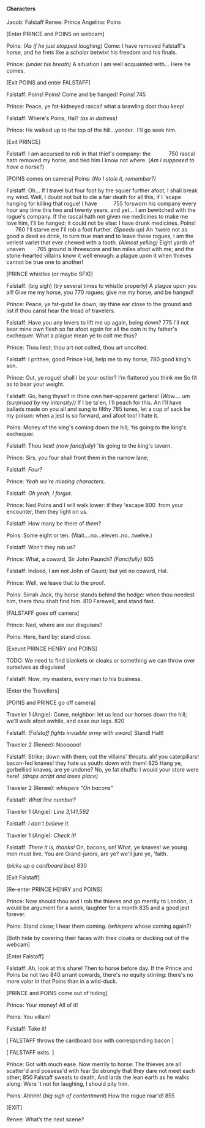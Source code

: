 #### Characters
Jacob: Falstaff
Renee: Prince
Angelina: Poins



[Enter PRINCE and POINS on webcam]

Poins: *(As if he just stopped laughing)* Come: I have removed Falstaff's
horse, and he frets like a scholar betwixt his freedom and his finals. 

Prince: *(under his breath)* A situation I am well acquainted with... Here he comes.

[Exit POINS and enter FALSTAFF]

Falstaff: Poins! Poins! Come and be hanged! Poins!          745

Prince: Peace, ye fat-kidneyed rascal! what a brawling dost
thou keep!

Falstaff: Where's Poins, Hal? *(as in distress)*

Prince: He walked up to the top of the hill…yonder.  I'll go seek him.  

[Exit PRINCE]

Falstaff: I am accursed to rob in that thief's company: the            750
rascal hath removed my horse, and tied him I know
not where. (*Am I supposed to have a horse?*)

[POINS comes on camera]
Poins: *(No I stole it, remember?)*

Falstaff: Oh... If I travel but four foot by the squier
further afoot, I shall break my wind. Well, I doubt
not but to die a fair death for all this, if I
'scape hanging for killing that rogue! I have           755
forsworn his company every hour any time this two and
twenty years, and yet... I am bewitched with the
rogue's company. If the rascal hath not given me
medicines to make me love him, I'll be hanged; it
could not be else: I have drunk medicines. Poins!        760
I'll starve ere I'll rob a foot further. *(Speeds up)* An 'twere
not as good a deed as drink, to turn true man and to
leave these rogues, I am the veriest varlet that
ever chewed with a tooth. *(Almost yelling)* Eight yards of uneven        765
ground is threescore and ten miles afoot with me;
and the stone-hearted villains know it well enough:
a plague upon it when thieves cannot be true one to another!
  

[PRINCE whistles (or maybe SFX)]

Falstaff: (big sigh) (try several times to whistle properly)
A plague upon you all! Give me my horse, you 770
rogues; give me my horse, and be hanged!

Prince: Peace, ye fat-guts! lie down; lay thine ear close
to the ground and list if thou canst hear the tread
of travelers.  

Falstaff: Have you any levers to lift me up again, being down? 775
I'll not bear mine own flesh so far afoot
again for all the coin in thy father's exchequer.
What a plague mean ye to colt me thus?

Prince: Thou liest; thou art not colted, thou art uncolted.

Falstaff: I prithee, good Prince Hal, help me to my horse, 780
good king's son.

Prince: Out, ye rogue! shall I be your ostler? I’m flattered you think me
So fit as to bear your weight.

Falstaff: Go, hang thyself in thine own heir-apparent
garters! *(Wow.... um (surprised by my intensity))* 
If I be ta'en, I'll peach for this. An I'll
have ballads made on you all and sung to filthy 785
tunes, let a cup of sack be my poison: when a jest
is so forward, and afoot too! I hate it.

Poins: Money of the king's coming down the hill; 'tis going
to the king's exchequer.

Falstaff: Thou liest! *(now fancifully)* 'tis going to the king's tavern.

Prince: Sirs, you four shall front them in the narrow lane;

Falstaff: *Four?*

Prince: *Yeah we're missing characters.*

Falstaff: *Oh yeah, I forgot.*

Prince: Ned Poins and I will walk lower: if they 'escape 800 
from your encounter, then they light on us.

Falstaff: How many be there of *them*?

Poins: Some eight or ten. (Wait….no…eleven..no…twelve.) 

Falstaff: Won't they rob us?

Prince: What, a coward, Sir John Paunch? *(Fancifully)* 805

Falstaff: Indeed, I am not John of Gaunt;
but yet no coward, Hal.

Prince: Well, we leave that to the proof.

Poins: Sirrah Jack, thy horse stands behind the hedge:
when thou needest him, there thou shalt find him. 810
Farewell, and stand fast.

[FALSTAFF goes off camera]

Prince: Ned, where are our disguises?

Poins: Here, hard by: stand close.

[Exeunt PRINCE HENRY and POINS]

TODO: We need to find blankets or cloaks or something we can throw over ourselves as disguises!
  
Falstaff: Now, my masters, every man to his business.

[Enter the Travellers]

[POINS and PRINCE go off camera]

Traveler 1 (Angie):
Come, neighbor: let us lead our horses down
the hill; we'll walk afoot awhile, and ease our legs. 820

Falstaff: *(Falstaff fights invisible army with sword)*
Stand! Halt! 

Traveler 2 (Renee):
Noooooo!

Falstaff: Strike; down with them; cut the villains' throats:
ah! you caterpillars! bacon-fed knaves! they
hate us youth: down with them! 825
Hang ye, gorbellied knaves, are ye undone? No, ye
fat chuffs: I would your store were here! 
*(drops script and loses place)*

Traveler 2 (Renee): *whispers "On bacons"*

Falstaff: *What line number?*

Traveler 1 (Angie): *Line 3,141,592*

Falstaff: *I don't believe it.*

Traveler 1 (Angie): *Check it!*

Falstaff:
*There it is, thanks!* On, bacons, on! What, ye knaves! we young men must live.
You are Grand-jurors, are ye? we'll jure ye, 'faith. 

*(picks up a cardboard box)* 830

[Exit Falstaff]

[Re-enter PRINCE HENRY and POINS]

Prince: Now should thou and I
rob the thieves and go merrily to London, it
would be argument for a week, laughter for a month 835
and a good jest forever.

Poins: Stand close; I hear them coming. (*whispers* whose coming again?)

[Both hide by covering their faces with their cloaks or ducking out of the webcam]

[Enter Falstaff]

Falstaff: Ah, look at this share! Then to horse
before day. If the Prince and Poins be not two 840
arrant cowards, there's no equity stirring: there's
no more valor in that Poins than in a wild-duck.

[PRINCE and POINS come out of hiding]

Prince: Your money! All of it!

Poins: You villain!

Falstaff: Take it!

  

[ FALSTAFF throws the cardboard box with corresponding bacon ]

[ FALSTAFF exits. ]

  

Prince: Got with much ease. Now merrily to horse:
The thieves are all scatter'd and possess'd with fear
So strongly that they dare not meet each other; 850
Falstaff sweats to death,
And lards the lean earth as he walks along:
Were 't not for laughing, I should pity him.

Poins: Ahhhh! (*big sigh of contentment*) How the rogue roar'd! 855

[EXIT]

Renee: What’s the next scene?
